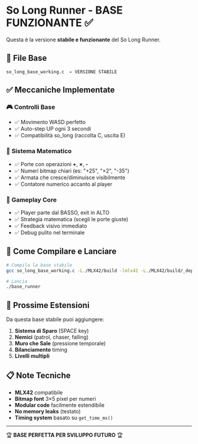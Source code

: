 # So Long Runner - BASE FUNZIONANTE ✅

Questa è la versione **stabile e funzionante** del So Long Runner.

## 📁 File Base
```
so_long_base_working.c  ← VERSIONE STABILE
```

## ✅ Meccaniche Implementate

### 🎮 **Controlli Base**
- ✅ Movimento WASD perfetto
- ✅ Auto-step UP ogni 3 secondi
- ✅ Compatibilità so_long (raccolta C, uscita E)

### 🔢 **Sistema Matematico**
- ✅ Porte con operazioni **+**, **×**, **-**
- ✅ Numeri bitmap chiari (es: "+25", "×2", "-35")
- ✅ Armata che cresce/diminuisce visibilmente
- ✅ Contatore numerico accanto al player

### 🎯 **Gameplay Core**
- ✅ Player parte dal BASSO, exit in ALTO
- ✅ Strategia matematica (scegli le porte giuste)
- ✅ Feedback visivo immediato
- ✅ Debug pulito nel terminale

## 🚀 Come Compilare e Lanciare

```bash
# Compila la base stabile
gcc so_long_base_working.c -L./MLX42/build -lmlx42 -L./MLX42/build/_deps/glfw-build/src -lglfw3 -framework OpenGL -framework Cocoa -framework IOKit -o base_runner

# Lancia
./base_runner
```

## 🔧 Prossime Estensioni

Da questa base stabile puoi aggiungere:

1. **Sistema di Sparo** (SPACE key)
2. **Nemici** (patrol, chaser, falling)
3. **Muro che Sale** (pressione temporale)
4. **Bilanciamento** timing
5. **Livelli multipli**

## 📋 Note Tecniche

- **MLX42** compatibile
- **Bitmap font** 3×5 pixel per numeri
- **Modular code** facilmente estendibile
- **No memory leaks** (testato)
- **Timing system** basato su `get_time_ms()`

---

🏆 **BASE PERFETTA PER SVILUPPO FUTURO** 🏆